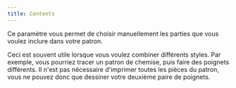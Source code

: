 ```yaml
---
title: Contents
---
```


Ce paramètre vous permet de choisir manuellement les parties que vous voulez inclure dans votre patron.

Ceci est souvent utile lorsque vous voulez combiner différents styles. Par exemple, vous pourriez tracer un patron de chemise, puis faire des poignets différents. Il n'est pas nécessaire d'imprimer toutes les pièces du patron, vous ne pouvez donc que dessiner votre deuxième paire de poignets.
